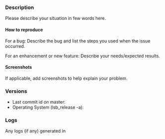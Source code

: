 ### Description

Please describe your situation in few words here.

#### How to reproduce

For a bug: Describe the bug and list the steps you used when the issue occurred.

For an enhancement or new feature: Describe your needs/expected results.

#### Screenshots

If applicable, add screenshots to help explain your problem.

### Versions

* Last commit id on master:
* Operating System (lsb_release -a):

### Logs

Any logs (if any) generated in